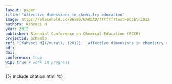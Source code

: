 ```yaml
---
layout: paper
title: "Affective dimensions in chemistry education"
image: https://placehold.co/96x96/6A0DAD/ffffff?text=BCCE\n2012
authors: Kahveci M
year: 2012
publisher: Biennial Conference on Chemical Education (BCCE)
projectid: pchemlo
ref: "[Kahveci M](/murat). (2012). _Affective dimensions in chemistry education_. Paper presented at the Biennial Conference on Chemical Education (BCCE). [Symposium]. Pennsylvania State University, University Park, PA, USA. July 29 - August 2, 2012."
pdf:
doi:
conference: true
wip: true # work in progress 
---
```


{% include citation.html %}